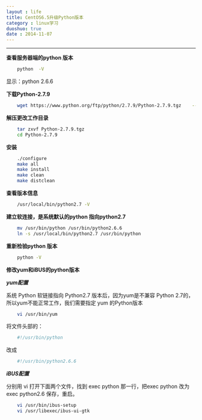 ```yaml
---
layout : life
title: CentOS6.5升级Python版本
category : linux学习
duoshuo: true
date : 2014-11-07
---
```


<!-- more -->

******

**查看服务器端的python 版本**

```sh
	python  -V
```

显示：python 2.6.6

**下载Python-2.7.9**

```sh
	wget https://www.python.org/ftp/python/2.7.9/Python-2.7.9.tgz    --no-check-certificate
```

**解压更改工作目录**

```sh
	tar zxvf Python-2.7.9.tgz
	cd Python-2.7.9
```

**安装**

```sh
	./configure
	make all
	make install
	make clean
	make distclean
```

**查看版本信息**

```sh
	/usr/local/bin/python2.7 -V
```

**建立软连接，是系统默认的python 指向python2.7**

```sh
	mv /usr/bin/python /usr/bin/python2.6.6
	ln -s /usr/local/bin/python2.7 /usr/bin/python
```

**重新检验python 版本**

```sh
	python -V
```

**修改yum和iBUS的python版本**

***yum配置***

系统 Python 软链接指向 Python2.7 版本后，因为yum是不兼容 Python 2.7的，所以yum不能正常工作，我们需要指定 yum 的Python版本

```sh
	vi /usr/bin/yum
```
将文件头部的：
```sh
	#!/usr/bin/python
```
改成
```sh
	#!/usr/bin/python2.6.6
```

***iBUS配置***

分别用 vi 打开下面两个文件，找到 exec python 那一行，把exec python 改为 exec python2.6 保存，重启。

```sh
	vi /usr/bin/ibus-setup
	vi /usr/libexec/ibus-ui-gtk
```


